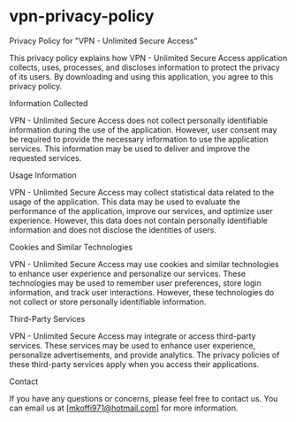 # vpn-privacy-policy

Privacy Policy for "VPN - Unlimited Secure Access"

This privacy policy explains how VPN - Unlimited Secure Access application collects, uses, processes, and discloses information to protect the privacy of its users. By downloading and using this application, you agree to this privacy policy.

Information Collected

VPN - Unlimited Secure Access does not collect personally identifiable information during the use of the application. However, user consent may be required to provide the necessary information to use the application services. This information may be used to deliver and improve the requested services.

Usage Information

VPN - Unlimited Secure Access may collect statistical data related to the usage of the application. This data may be used to evaluate the performance of the application, improve our services, and optimize user experience. However, this data does not contain personally identifiable information and does not disclose the identities of users.

Cookies and Similar Technologies

VPN - Unlimited Secure Access may use cookies and similar technologies to enhance user experience and personalize our services. These technologies may be used to remember user preferences, store login information, and track user interactions. However, these technologies do not collect or store personally identifiable information.

Third-Party Services

VPN - Unlimited Secure Access may integrate or access third-party services. These services may be used to enhance user experience, personalize advertisements, and provide analytics. The privacy policies of these third-party services apply when you access their applications.

Contact

If you have any questions or concerns, please feel free to contact us. You can email us at [mkoffi971@hotmail.com] for more information.
